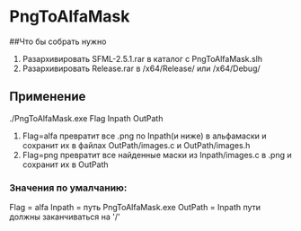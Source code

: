 # PngToAlfaMask
##Что бы собрать нужно
1. Разархивировать SFML-2.5.1.rar в каталог с PngToAlfaMask.slh
2. Разархивировать Release.rar в /x64/Release/ или /x64/Debug/

## Применение
./PngToAlfaMask.exe Flag Inpath OutPath
1. Flag=alfa
превратит все .png по Inpath(и ниже) в альфамаски и сохранит их в файлах OutPath/images.c и OutPath/images.h
2. Flag=png
превратит все найденные маски из Inpath/images.c в .png и сохранит их в OutPath

### Значения по умалчанию:

Flag = alfa
Inpath = путь PngToAlfaMask.exe
OutPath = Inpath
пути должны заканчиваться на '/'